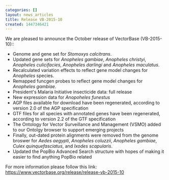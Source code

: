 ```yaml
---
categories: []
layout: news_articles
title: Release VB-2015-10
created: 1447346421
---
```

We are pleased to announce the October release of VectorBase (VB-2015-10)::
<ul>
<li>Genome and gene set for <i>Stomoxys calcitrans</i>.</li>
<li>Updated gene sets for <i>Anopheles gambiae</i>, <i>Anopheles christyi</i>, <i> Anopheles culicifacies</i>, <i>Anopheles darlingi</i> and <i>Anopheles maculatus</i>.</li>
<li>Recalculated variation effects to reflect gene model changes for <i>Anopheles</i> species.</li>
<li>Remapped funcgen probes to  reflect gene model changes for <i>Anopheles gambiae.</i>
<li>President's Malaria Initiative insecticide data: full release</li>
<li>New expression data for <i>Anopoheles funestus</i></li>
<li>AGP files available for download have been regenerated, according to version 2.0 of the AGP specification</li>
<li>GTF files for all species with annotated genes have been regenerated, according to version 2.2 of the GTF specification</li>
<li>The Ontology for Vector Surveillance and Management (VSMO) added to our Ontolgy browser to support emerging projects</li>
<li>Finally, out-dated protein alignments were removed from the genome broswer for <i>Aedes aegypti</i>, <i>Anopheles coluzzii</i>, <i>Anopheles gambiae</i>, <i>Culex quinquefasciatus</i>, and <i>Ixodes scapularis</i>.
<li>Updated the PopBio Advanced Search structure with hopes of making it easier to find anything PopBio related</li>
</ul>


For more information please follow this link: 
<a href="https://www.vectorbase.org/release/release-vb-2015-10">https://www.vectorbase.org/release/release-vb-2015-10</a>

